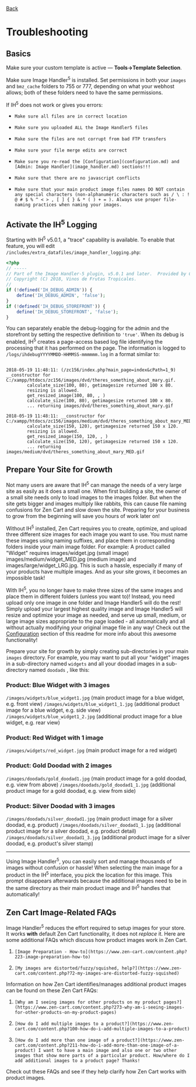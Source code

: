 [Back](../README.md "Return to the main page")
# Troubleshooting

## Basics

Make sure your custom template is active &mdash; **Tools->Template Selection**.

Make sure Image Handler<sup>5</sup> is installed. Set permissions in both your `images` and `bmz_cache` folders to 755 or 777, depending on what your webhost allows; both of these folders need to have the same permissions.

If IH<sup>5</sup> does not work or gives you errors:

-     Make sure all files are in correct location
-     Make sure you uploaded ALL the Image Handler5 files
-     Make sure the files are not corrupt from bad FTP transfers
-     Make sure your file merge edits are correct
-     Make sure you re-read the [Configuration](configuration.md) and [Admin: Image Handler](image_handler.md) sections!!!
-     Make sure that there are no javascript conflicts
-     Make sure that your main product image files names DO NOT contain any special characters (non-alphanumeric characters such as / \ : ! @ # $ % ^ < > , [ ] { } & * ( ) + = ). Always use proper file-naming practices when naming your images.

## Activate the IH<sup>5</sup> Logging

Starting with IH<sup>5</sup> v5.0.1, a "trace" capability is available. To enable that feature, you will edit `/includes/extra_datafiles/image_handler_logging.php`:

```php
<?php
// -----
// Part of the Image Handler-5 plugin, v5.0.1 and later.  Provided by Cindy Merkin (lat9)
// Copyright (C) 2018, Vinos de Frutas Tropicales.
//
if (!defined('IH_DEBUG_ADMIN')) {
    define('IH_DEBUG_ADMIN', 'false');
}
if (!defined('IH_DEBUG_STOREFRONT')) {
    define('IH_DEBUG_STOREFRONT', 'false');
}
```

You can separately enable the debug-logging for the admin and the storefront by setting the respective definition to `'true'`.  When its debug is enabled, IH<sup>5</sup> creates a page-access based log file identifying the processing that it has performed on the page.  The information is logged to `/logs/ihdebugYYYYMMDD-HHMMSS-mmmmmm.log` in a format similar to:

```

2018-05-19 11:48:11: (/zc156/index.php?main_page=index&cPath=1_9) __constructor for C:/xampp/htdocs/zc156/images/dvd/theres_something_about_mary.gif.
		calculate_size(100, 80), getimagesize returned 100 x 80.
		resizing is allowed.
		get_resized_image(100, 80, , )
		calculate_size(100, 80), getimagesize returned 100 x 80.
		... returning images/dvd/theres_something_about_mary.gif

2018-05-19 11:48:11: __constructor for C:/xampp/htdocs/zc156/images/medium/dvd/theres_something_about_mary_MED.gif.
		calculate_size(150, 120), getimagesize returned 150 x 120.
		resizing is allowed.
		get_resized_image(150, 120, , )
		calculate_size(150, 120), getimagesize returned 150 x 120.
		... returning images/medium/dvd/theres_something_about_mary_MED.gif

```

## Prepare Your Site for Growth

Not many users are aware that IH<sup>5</sup> can manage the needs of a very large site as easily as it does a small one. When first building a site, the owner of a small site needs only to load images to the images folder. But when the site gets bigger and images multiply like rabbits, this can cause file naming confusions for Zen Cart and slow down the site. Preparing for your business to grow from the beginning will save you hours of work later on!

Without IH<sup>5</sup> installed, Zen Cart requires you to create, optimize, and upload three different size images for each image you want to use. You must name these images using naming suffixes, and place them in corresponding folders inside your main image folder. For example: A product called "Widget" requires images/widget.jpg (small image) images/medium/widget_MED.jpg (medium image) and images/large/widget_LRG.jpg. This is such a hassle, especially if many of your products have multiple images. And as your site grows, it becomes an impossible task!

With IH<sup>5</sup>, you no longer have to make three sizes of the same images and place them in different folders (unless you want to)! Instead, you need upload only one image in one folder and Image Handler5 will do the rest! Simply upload your largest highest quality image and Image Handler5 will resize and optimize your image as needed, and serve up small, medium, or large image sizes appropriate to the page loaded - all automatically and all without actually modifying your original image file in any way! Check out the [Configuration](configuration.md) section of this readme for more info about this awesome functionality!

Prepare your site for growth by simply creating sub-directories in your main `images` directory. For example, you may want to put all your "widget" images in a sub-directory named `widgets` and all your doodad images in a sub-directory named `doodads` , like this:

### Product: Blue Widget with 3 images

`/images/widgets/blue_widget1.jpg` (main product image for a blue widget, e.g. front view)
`/images/widgets/blue_widget1_1.jpg` (additional product image for a blue widget, e.g. side view)
`/images/widgets/blue_widget1_2.jpg` (additional product image for a blue widget, e.g. rear view)

### Product: Red Widget with 1 image

`/images/widgets/red_widget.jpg` (main product image for a red widget)

### Product: Gold Doodad with 2 images

`/images/doodads/gold_doodad1.jpg` (main product image for a gold doodad, e.g. view from above)
`/images/doodads/gold_doodad1_1.jpg` (additional product image for a gold doodad, e.g. view from side)

### Product: Silver Doodad with 3 images

`/images/doodads/silver_doodad1.jpg` (main product image for a silver doodad, e.g. product)
`/images/doodads/silver_doodad1_1.jpg` (additional product image for a silver doodad, e.g. product detail)
`/images/doodads/silver_doodad1_3.jpg` (additional product image for a silver doodad, e.g. product's silver stamp)

--------------

Using Image Handler<sup>5</sup>, you can easily sort and manage thousands of images without confusion or hassle! When selecting the main image for a product in the IH<sup>5</sup> interface, you pick the location for this image. This prompt disappears afterwards because the additional images need to be in the same directory as their main product image and IH<sup>5</sup> handles that automatically!

## Zen Cart Image-Related FAQs

Image Handler<sup>5</sup> reduces the effort required to setup images for your store. It works **with** default Zen Cart functionality, it does not *replace* it. Here are some additional FAQs which discuss how product images work in Zen Cart.

1.     [Image Preparation - How-to](https://www.zen-cart.com/content.php?223-image-preparation-how-to)
1.     [My images are distorted/fuzzy/squished, help?](https://www.zen-cart.com/content.php?72-my-images-are-distorted-fuzzy-squished)

Information on how Zen Cart identifies/manages additional product images can be found on these Zen Cart FAQs:

1.     [Why am I seeing images for other products on my product pages?](https://www.zen-cart.com/content.php?273-why-am-i-seeing-images-for-other-products-on-my-product-pages)
1.     [How do I add multiple images to a product?](https://www.zen-cart.com/content.php?100-how-do-i-add-multiple-images-to-a-product)
1.     [How do I add more than one image of a product?](https://www.zen-cart.com/content.php?211-how-do-i-add-more-than-one-image-of-a-product) I want to have a main image and also one or two other images that show more parts of a particular product. How/where do I add additional images to a product page? Thanks!

Check out these FAQs and see if they help clarify how Zen Cart works with product images.
